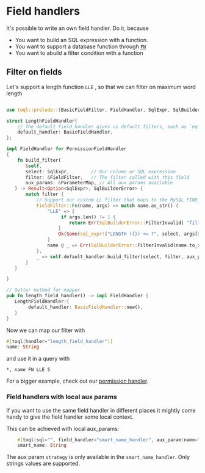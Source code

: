 # Field handlers

It's possible to write an own field handler. Do it, because

 - You want to build an SQL expression with a function.
 - You want to support a database function through [`FN`](../5-query-language/4-filter.md)
 - You want to abuild a filter condition with a function

 
 ## Filter on fields

 Let's support a length function `LLE` , so that we can filter on maximum  word length

 ```rust

use toql::prelude::{BasicFieldFilter, FieldHandler, SqlExpr, SqlBuilderError, FieldFilter};

 struct LengthFieldHandler{
     // The default field handler gives us default filters, such as `eq`, `ne`, ...
	 default_handler: BasicFieldHandler, 
};

impl FieldHandler for PermissionFieldHandler
{
	 fn build_filter(
        &self,
        select: SqlExpr,        // Our column or SQL expression
        filter: &FieldFilter,   // The filter called with this field
        aux_params: &ParameterMap, // All aux params available
    ) -> Result<Option<SqlExpr>, SqlBuilderError> {
        match filter {
			// Support our custom LL filter that maps to the MySQL FIND_IN_FIELD function
            FieldFilter::Fn(name, args) => match name.as_str() {
                "LLE" => {
                     if args.len() != 1 {
                        return Err(SqlBuilderError::FilterInvalid( "filter `FN LLE` expects exactly 1 argument".to_string()));
                    }
                    Ok(Some(sql_expr!("LENGTH ({}) <= ?", select, args[0])))
                }
                name @ _ => Err(SqlBuilderError::FilterInvalid(name.to_string())),
            },
            _ => self.default_handler.build_filter(select, filter, aux_params),
        }
    }

}

// Getter method for mapper
pub fn length_field_handler() -> impl FieldHandler {
    LengthFieldHandler:{
		 default_handler: BasicFieldHandler::new(), 
	}
}
```

Now we can map our filter with

```rust
#[toql(handler="length_field_handler")]
name: String
```
and use it in a query with

```toql
*, name FN LLE 5
```

For a bigger example, check out our [permission handler](6-appendix/4-row-access-control.md).

### Field handlers with local aux params
If you want to use the same field handler in different places 
it mightly come handy to give the field handler some local context.

This can be achieved with local aux_params:

```rust
    #[toql(sql="", field_handler="smart_name_handler", aux_param(name="strategy", value="quick"))]
    smart_name: String
```
The aux param `strategy` is only available in the `smart_name_handler`. Only strings values are supported.


